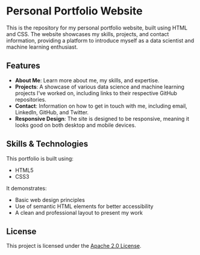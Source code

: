 # Personal Portfolio Website

This is the repository for my personal portfolio website, built using HTML and CSS. The website showcases my skills, projects, and contact information, providing a platform to introduce myself as a data scientist and machine learning enthusiast.

## Features

- **About Me**: Learn more about me, my skills, and expertise.
- **Projects**: A showcase of various data science and machine learning projects I’ve worked on, including links to their respective GitHub repositories.
- **Contact**: Information on how to get in touch with me, including email, LinkedIn, GitHub, and Twitter.
- **Responsive Design**: The site is designed to be responsive, meaning it looks good on both desktop and mobile devices.

## Skills & Technologies

This portfolio is built using:
- HTML5
- CSS3

It demonstrates:
- Basic web design principles
- Use of semantic HTML elements for better accessibility
- A clean and professional layout to present my work

## License  
This project is licensed under the [Apache 2.0 License](LICENSE).
